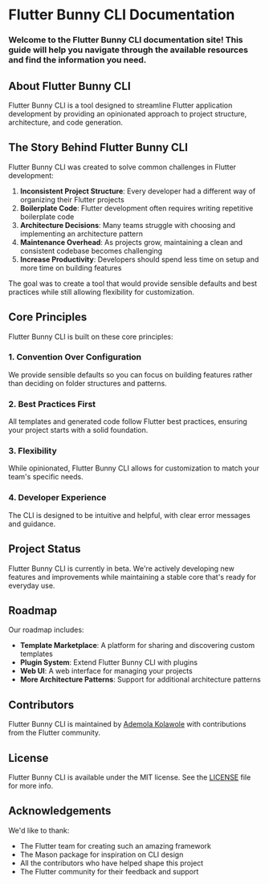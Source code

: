 # Flutter Bunny CLI Documentation

### Welcome to the Flutter Bunny CLI documentation site! This guide will help you navigate through the available resources and find the information you need.
## About Flutter Bunny CLI

Flutter Bunny CLI is a tool designed to streamline Flutter application development by providing an opinionated approach to project structure, architecture, and code generation.

## The Story Behind Flutter Bunny CLI

Flutter Bunny CLI was created to solve common challenges in Flutter development:

1. **Inconsistent Project Structure**: Every developer had a different way of organizing their Flutter projects
2. **Boilerplate Code**: Flutter development often requires writing repetitive boilerplate code
3. **Architecture Decisions**: Many teams struggle with choosing and implementing an architecture pattern
4. **Maintenance Overhead**: As projects grow, maintaining a clean and consistent codebase becomes challenging
5. **Increase Productivity**: Developers should spend less time on setup and more time on building features

The goal was to create a tool that would provide sensible defaults and best practices while still allowing flexibility for customization.

## Core Principles

Flutter Bunny CLI is built on these core principles:
### 1. Convention Over Configuration

We provide sensible defaults so you can focus on building features rather than deciding on folder structures and patterns.

### 2. Best Practices First

All templates and generated code follow Flutter best practices, ensuring your project starts with a solid foundation.

### 3. Flexibility

While opinionated, Flutter Bunny CLI allows for customization to match your team's specific needs.

### 4. Developer Experience

The CLI is designed to be intuitive and helpful, with clear error messages and guidance.

## Project Status

Flutter Bunny CLI is currently in beta. We're actively developing new features and improvements while maintaining a stable core that's ready for everyday use.

## Roadmap

Our roadmap includes:

- **Template Marketplace**: A platform for sharing and discovering custom templates
- **Plugin System**: Extend Flutter Bunny CLI with plugins
- **Web UI**: A web interface for managing your projects
- **More Architecture Patterns**: Support for additional architecture patterns

## Contributors

Flutter Bunny CLI is maintained by [Ademola Kolawole](https://github.com/demola234) with contributions from the Flutter community.

## License

Flutter Bunny CLI is available under the MIT license. See the [LICENSE](https://github.com/demola234/flutter_bunny_cli/blob/main/LICENSE) file for more info.

## Acknowledgements

We'd like to thank:
- The Flutter team for creating such an amazing framework
- The Mason package for inspiration on CLI design
- All the contributors who have helped shape this project
- The Flutter community for their feedback and support